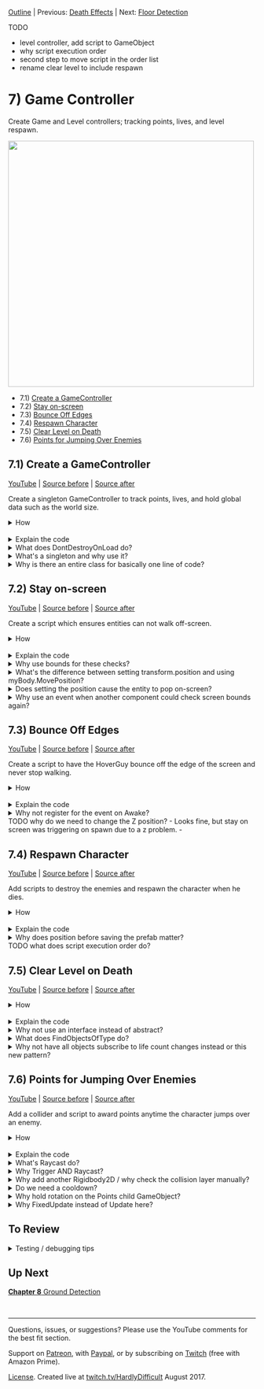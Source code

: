 [Outline](README.md) | Previous: [Death Effects](C6.md) | Next: [Floor Detection](C8.md)

TODO 

- level controller, add script to GameObject
- why script execution order
- second step to move script in the order list
- rename clear level to include respawn

# 7) Game Controller

Create Game and Level controllers; tracking points, lives, and level respawn.

<img src=https://i.imgur.com/BgPwAYq.gif width=500px>

 - 7.1) [Create a GameController](#71-create-a-gamecontroller)
 - 7.2) [Stay on-screen](#72-stay-on-screen)
 - 7.3) [Bounce Off Edges](#73-bounce-off-edges)
 - 7.4) [Respawn Character](#74-respawn-character)
 - 7.5) [Clear Level on Death](#75-clear-level-on-death)
 - 7.6) [Points for Jumping Over Enemies](#76-points-for-jumping-over-enemies)

## 7.1) Create a GameController

[YouTube]() | [Source before](https://github.com/hardlydifficult/2DUnityTutorial/archive/6_6_Throb.zip) | [Source after](https://github.com/hardlydifficult/2DUnityTutorial/archive/7_1_GameController.zip)

Create a singleton GameController to track points, lives, and hold global data such as the world size.

<details><summary>How</summary>

**Create GameController**:

 - Create script Code/Controllers/**[GameController](https://github.com/hardlydifficult/2DUnityTutorial/blob/7_1_GameController/Assets/Code/Controllers/GameController.cs)**:

```csharp
using System;
using UnityEngine;

public class GameController : MonoBehaviour
{
  public static GameController instance;

  public event Action onLifeCountChange;

  [SerializeField]
  int _lifeCount = 3;
  public int lifeCount
  {
    get
    {
      return _lifeCount;
    }
    set
    {
      _lifeCount = value;
      if(onLifeCountChange != null)
      {
        onLifeCountChange();
      }
    }
  }

  public int points;

  public Bounds screenBounds
  {
    get; private set;
  }

  int originalLifeCount;

  protected void Awake()
  {
    if(instance != null)
    {
      Destroy(gameObject);
      return;
    }

    instance = this;
    DontDestroyOnLoad(gameObject);

    originalLifeCount = lifeCount;

    CalcScreenSize();
  }

  protected void Update()
  {
    CalcScreenSize();
  }

  void CalcScreenSize()
  {
    Vector2 screenSize = new Vector2(
          (float)Screen.width / Screen.height,
          1);
    screenSize *= Camera.main.orthographicSize * 2;
    screenBounds = new Bounds(
      (Vector2)Camera.main.transform.position,
      screenSize);
  }
}
```

**Configure GameController**:

  - Create a new GameObject named "GameController":
    - Add the **GameController** component.

<br>**Create DeathEffectDecrementLives**:

 - Create script Code/Death/**[DeathEffectDecrementLives](https://github.com/hardlydifficult/2DUnityTutorial/blob/7_1_GameController/Assets/Code/Death/DeathEffectDecrementLives.cs)**:

```csharp
public class DeathEffectDecrementLives : DeathEffect
{
  public override float PlayDeathEffects()
  {
    GameController.instance.lifeCount--;

    return 0;
  }
}
```

<br>**Configure Character**:

 - Add **DeathEffectDecrementLives** to the Character.

<br>**Test**:

 - Look at the life count in the GameController component.  Values in the Inspector will update in real-time.  When the Character dies, the value should go down.
   - Note that the GameController will move under a DontDestroyOnLoad section in the Hierarchy while playing.

<hr></details><br>
<details><summary>Explain the code</summary>

**GameController**:

using clauses at the top of a file brings APIs into scope. Used for:

 - System.Action
 - UnityEngine.Bounds
 - UnityEngine.Camera
 - UnityEngine.MonoBehaviour
 - UnityEngine.Screen
 - UnityEngine.SerializeFieldAttribute
 - UnityEngine.Vector2

```csharp
using System;
using UnityEngine;
```

We inherit from MonoBehaviour, which allows this script to be added as a component on a GameObject.

public is optional here. Used for consistency.

```csharp
public class GameController : MonoBehaviour
{
```

This holds a reference to the only GameController in the world.  It is public static so that other components can get to it easily.

```csharp
  public static GameController instance;
```

This is an event that other components may subscribe to.  When the life count changes, this event will be called.

```csharp
  public event Action onLifeCountChange;
```

This is a Unity-specific attribute that exposes a field in the Inspector, allowing you to configure it for the object.

```csharp
  [SerializeField]
```

This holds the current life count.

The underscore prefix is a style convention I use, indicating that this variable is data backing a property of the same same.

```csharp
  int _lifeCount = 3;
```

This is a public property that other components may use to get or set the current lifeCount (e.g. when the Character dies).

```csharp
  public int lifeCount
  {
```

This defines the get method for lifeCount, which is called anytime lifeCount is read.

```csharp
    get
    {
```

Here we simply return the data backing this property.

```csharp
      return _lifeCount;
    }
```

This defines the set method for lifeCount, which is called anytime lifeCount is changed.

```csharp
    set
    {
```

This stores the new value in the variable backing this property, specified with a special keyword in C# for attributes called 'value'.

```csharp
      _lifeCount = value;
```

This will call method(s) which have registered with the onLifeCountChange event.  If no methods are currently registered, this variable will be null which is why we check for that first.

```csharp
      if(onLifeCountChange != null)
      {
        onLifeCountChange();
      }
    }
  }
```

This is a public variable tracking the number of points the player has earned.  Any component may read or write to this value.

```csharp
  public int points;
```

This stores the visible area of the screen.  Here so that it may be calculated once and reused by components, for performance.

```csharp
  public Bounds screenBounds
  {
    get; private set;
  }
```

This stores the original value for _lifeCount.  With this, we can reset the lives when the player begins a new game.

```csharp
  int originalLifeCount;
```

Awake is a Unity event which is called once, the first time the GameObject is added to a scene.

```csharp
  protected void Awake()
  {
```

This checks if there is already an active GameController.

```csharp
    if(instance != null)
    {
```

If there is already another GameController, destroy this as we don't want a second to remain in the Scene.

```csharp
      Destroy(gameObject);
```

Here we return so the code below is not executed.  You could have used an else block around the remaining code instead, this is a style preference.

```csharp
      return;
    }
```

Here we store the reference to this GameController, for other components to use.

```csharp
    instance = this;
```

DontDestroyOnLoad is a Unity method which sets a flag on this GameObject, preventing it from being destroyed when the scene changes.

```csharp
    DontDestroyOnLoad(gameObject);
```

Here we store the original number of lives, allowing us to reset back to this value when the player restarts the game.

```csharp
    originalLifeCount = lifeCount;
```

Here we call a helper method defined below to update the screenBounds.  We do this in Awake so that screenBounds is valid the first time another component tries to use it.

```csharp
    CalcScreenSize();
  }
```

Update is a Unity event which is called once per frame.

protected is optional here.  Used for consistency.

```csharp
  protected void Update()
  {
```

Here we call a helper method defined below to update the screenBounds.  We do this every frame in case the camera has moved or changed sizes, possible due to changing scenes.

```csharp
    CalcScreenSize();
  }
```

This is a helper method to calculate screenBounds, the visible area of the world.

```csharp
  void CalcScreenSize()
  {
```

Here we first determine the screen's aspect ratio.

```csharp
    Vector2 screenSize = new Vector2(
          (float)Screen.width / Screen.height,
          1);
```

The aspect ratio is then multiplied by the screen size, giving us the size of the visible world.

```csharp
    screenSize *= Camera.main.orthographicSize * 2;
```

This sets the screenBounds using the camera's 2D position (so that Z becomes 0) as the center and the size calculated above.  

```csharp
    screenBounds = new Bounds(
      (Vector2)Camera.main.transform.position,
      screenSize);
  }
}
```

<br>**DeathEffectDecrementLives**:

We inherit from DeathEffect which is a MonoBehaviour, which allows this script to be added as a component on a GameObject. 

public is optional here. Used for consistency.

```csharp
public class DeathEffectDecrementLives : DeathEffect
{
```

This overrides DeathEffect's method which will be called when this GameObject dies.

```csharp
  public override float PlayDeathEffects()
  {
```

Here we decrement the current life count, tracked by the GameController.

```csharp
    GameController.instance.lifeCount--;
```

Returns 0, indicating that the GameObject may be destroyed at any time.

```csharp
    return 0;
  }
}
```

</details>
<details><summary>What does DontDestroyOnLoad do?</summary>

DontDestroyOnLoad is a Unity method which marks a GameObject as independent from the scene you are in.  This means when we change scenes, the GameObject is not destroyed like everything else in the scene.

While in play mode, Unity moves the GameObject to a DontDestroyOnLoad section in the Hierarchy.

In order to simplify development, we will be putting a GameController GameObject in every scene -- as opposed to defining one in the world, maybe at the Main Menu or in Level 1 only.  This way when we test a specific scene, such as level 2, the GameController is available.

To ensure only one GameController at a time, in Awake we destroy the extra GameController if one is already available.

<hr></details>
<details><summary>What's a singleton and why use it?</summary>

Singleton is a common design pattern.  When there is only going to be one of something, the singleton pattern provides an easy way of accessing that object from other scripts -- a public static 'instance'.

You could have used GameObject.Find (or one of its variations) instead.  Since several components will be accessing the GameController, using singleton here simplifies the code and improves performance a bit.

Here's a [good article about singleton from dotnetperls](https://www.dotnetperls.com/singleton).

<hr></details>
<details><summary>Why is there an entire class for basically one line of code?</summary>

It's a way of getting the event we need without adding this logic to a loosely related component.  Obviously there are other ways you could tackle this problem; I like the simplicity here.

Note the timing for this event before considering an alternate solution.  We are decrementing lives as soon as something touches the Character, as opposed to after the death effect animation completes (which is the timing you would get by using OnDestroy).

<hr></details>

## 7.2) Stay on-screen

[YouTube]() | [Source before](https://github.com/hardlydifficult/2DUnityTutorial/archive/7_1_GameController.zip) | [Source after](https://github.com/hardlydifficult/2DUnityTutorial/archive/7_2_OnScreen.zip)

Create a script which ensures entities can not walk off-screen.

<details><summary>How</summary>

**Create KeepOnScreen**:

 - Create script Code/Movement/**[KeepOnScreen](https://github.com/hardlydifficult/2DUnityTutorial/blob/7_2_OnScreen/Assets/Code/Movement/KeepOnScreen.cs)**:

```csharp
using System;
using UnityEngine;

[RequireComponent(typeof(Rigidbody2D))]
public class KeepOnScreen : MonoBehaviour
{
  Rigidbody2D myBody;

  public event Action onAttemptToLeaveScreen;

  protected void Awake()
  {
    myBody = GetComponent<Rigidbody2D>();
  }

  protected void FixedUpdate()
  {
    Bounds screenBounds = GameController.instance.screenBounds;
    if(screenBounds.Contains(transform.position) == false)
    {
      transform.position =
        screenBounds.ClosestPoint(transform.position);
      if(onAttemptToLeaveScreen != null)
      {
        onAttemptToLeaveScreen();
      }
    }
  }
}
```

<br>**Configure entities**:

 - Add **KeepOnScreen** to both the Character and the HoverGuy prefab.

<br>**Test**:

 - The Character should not be able to walk off-screen.
 - The HoverGuy also should not walk off, but he may keep trying - that will be addressed next.

<hr></details><br>
<details><summary>Explain the code</summary>

using clauses at the top of a file brings APIs into scope. Used for:

 - System.Action
 - UnityEngine.RequireComponentAttribute
 - UnityEngine.Rigidbody2D
 - UnityEngine.MonoBehaviour
 - UnityEngine.Bounds

```csharp
using System;
using UnityEngine;
```

This is a Unity-specific attribute which informs the editor that this script requires a collider component on the GameObject.

```csharp
[RequireComponent(typeof(Rigidbody2D))]
```

We inherit from MonoBehaviour, which allows this script to be added as a component on a GameObject.

public is optional here. Used for consistency.

```csharp
public class KeepOnScreen : MonoBehaviour
{
```

This holds a reference to the rigidbody for this GameObject.  Here for performance.

```csharp
  Rigidbody2D myBody;
```

This is a public event other components may subscribe to in order to be called anytime this entity hits the side of the screen.

```csharp
  public event Action onAttemptToLeaveScreen;
```

Awake is a Unity event which is called once, the first time a GameObject is added to the scene.

protected is optional here.  Used for consistency.

```csharp
  protected void Awake()
  {
```

This gets a reference to the rigidbody on this GameObject.

```csharp
    myBody = GetComponent<Rigidbody2D>();
  }
```

FixedUpdate is a Unity event which is called ever x ms of game time.

protected is optional here.  Used for consistency.

```csharp
  protected void FixedUpdate()
  {
```

Check if the entity is currently outside of the visible area on the screen, using the screenBounds calculated in the GameController.

```csharp
    Bounds screenBounds = GameController.instance.screenBounds;
    if(screenBounds.Contains(transform.position) == false)
    {
```

This will reposition the GameObject so that it is on-screen, using the on-screen which is closest to the GameObject's current position.

```csharp
      transform.position =
        screenBounds.ClosestPoint(transform.position);
```

Call method(s) which have registered for this event.  If no other component has registered, this will be null which is why we start with that if check.

```csharp
      if(onAttemptToLeaveScreen != null)
      {
        onAttemptToLeaveScreen();
      }
    }
  }
}
```

</details>
<details><summary>Why use bounds for these checks?</summary>

There are a few ways you could check for an entity walking off the edge of the screen.  I choose to use the Unity bounds struct because it has methods which make the rest of this component easy.  Specifically:

 - Contains: Check if the current position is on the screen.
 - ClosestPoint: Return the closest point on-screen for the entity, used when it is off-screen to teleport it back.

<hr></details>
<details><summary>What's the difference between setting transform.position and using myBody.MovePosition?</summary>

Updates to the Transform directly will teleport your character immediately and bypass all physics logic.

Using the rigidbody.MovePosition method will interpolate (i.e., smoothly transition) the object to its new position and give consideration to other forces on that object.  It's very fast, but if you try and watch closely, MovePosition may animate a few frames on the way to the target position instead of going there immediately.

We are not suggesting one approach should always be used over the other - consider the use case and how you want your game to feel, sometimes teleporting is exactly the feature you're looking for.

Be careful when you change position using either of these methods as opposed to using forces on the rigidbody.  It's possible that you teleport right into the middle of another object.  The next frame, Unity will try to react to that collision state and this may result in objects popping out in strange ways.

In this component we are setting transform.position for the teleport effect.  If rigidbody.MovePosition was used instead, occasionally issues may arise as MovePosition competes with other forces on the object.

<hr></details>
<details><summary>Does setting the position cause the entity to pop on-screen?</summary>

Since this is checked every FixedUpdate, the teleporting effect that using transform.positions creates does not cause popping on the screen.  Typically this has the impact of undoing the move which would have occurred if not for this script.

<hr></details>
<details><summary>Why use an event when another component could check screen bounds again?</summary>

When a GameObject is teleported by this script, an event is fired.  This event allows other components to add additional logic to be executed when an entity attempts to leave the screen.  For example, in the next section we will be asking the HoverGuy to turn around and start walking the other way.

2 reasons.

Encourage reuse.  If our definition of leaving the screen changes, it would be best if that was contained in a single script.  For example, ATM half of the entity's body goes off-screen before we consider it to be out of bounds.  We may want to change that in the future to use the entity's collider bounds to ensure that the entire body stays visible.

It may not work reliably.  If both components checked screen bounds independently, the result may differ depending on which of those components executed first.  For example, KeepOnScreen may teleport you back on-screen and then BounceOffScreenEdges would not consider you out of bounds (and therefore not turn you around.)  You could make this work by modifying the 'Script Execution Order', but I prefer reusing the KeepOnScreen component.

<hr></details>

## 7.3) Bounce Off Edges

[YouTube]() | [Source before](https://github.com/hardlydifficult/2DUnityTutorial/archive/7_2_OnScreen.zip) | [Source after](https://github.com/hardlydifficult/2DUnityTutorial/archive/7_3_Bounce.zip)

Create a script to have the HoverGuy bounce off the edge of the screen and never stop walking.

<details><summary>How</summary>

**Create BounceOffScreenEdges**:

 - Create script Code/Movement/**[BounceOffScreenEdges](https://github.com/hardlydifficult/2DUnityTutorial/blob/7_3_Bounce/Assets/Code/Movement/BounceOffScreenEdges.cs)**:

```csharp
using UnityEngine;

[RequireComponent(typeof(KeepOnScreen))]
[RequireComponent(typeof(WalkMovement))]
public class BounceOffScreenEdges : MonoBehaviour
{
  WalkMovement walkMovement;

  protected void Awake()
  {
    walkMovement = GetComponent<WalkMovement>();
  }

  protected void Start()
  {
    KeepOnScreen keepOnScreen = GetComponent<KeepOnScreen>();
    keepOnScreen.onAttemptToLeaveScreen
      += KeepOnScreen_onAttemptToLeaveScreen;
  }

  void KeepOnScreen_onAttemptToLeaveScreen()
  {
    walkMovement.desiredWalkDirection = 
      transform.position.x > 0 ? -1 : 1;
  }
}
```

<br>**Configure objects**:

 - In the Hierarchy, select all and then deselect the camera by holding Ctrl and clicking Main Camera.
   - Change the Transform position Z to 0. 
 - Add **BounceOffScreenEdges** to the HoverGuy prefab.

<br>**Test**:

  - When a HoverGuy reaches the edge, it should turn around so that it never stops moving.

<hr></details><br>
<details><summary>Explain the code</summary>

using clauses at the top of a file brings APIs into scope. Used for:

 - UnityEngine.MonoBehaviour
 - UnityEngine.RequireComponentAttribute

```csharp
using UnityEngine;
```

These are Unity-specific attributes which inform the editor that this script requires a collider component on the GameObject.

```csharp
[RequireComponent(typeof(KeepOnScreen))]
[RequireComponent(typeof(WalkMovement))]
```

We inherit from MonoBehaviour, which allows this script to be added as a component on a GameObject.

public is optional here. Used for consistency.

```csharp
public class BounceOffScreenEdges : MonoBehaviour
{
```

This is a reference to the WalkMovement component on this GameObject.  Cached here for performance.

```csharp
  WalkMovement walkMovement;
```

Awake is a Unity event which is called once, the first time the GameObject is added to the scene.

```csharp
  protected void Awake()
  {
```

This gets a reference to the WalkMovement component on this GameObject.

```csharp
    walkMovement = GetComponent<WalkMovement>();
  }
```

Start is a Unity event which is called once, the first time the component is enabled.

```csharp
  protected void Start()
  {
```

Gets a reference to the KeepOnScreen component on this GameObject.

```csharp
    KeepOnScreen keepOnScreen = GetComponent<KeepOnScreen>();
```

This subscribes for the event, to get a call every time this GameObject hits the side of the visible world.

```csharp
    keepOnScreen.onAttemptToLeaveScreen
      += KeepOnScreen_onAttemptToLeaveScreen;
  }
```

This is the method which is called by the event we subscribed to above.

```csharp
  void KeepOnScreen_onAttemptToLeaveScreen()
  {
```

This will set the walk direction to target the center of the screen.  If the x is positive we are currently on the right half of the screen and should walk left, and vice versa.

```csharp
    walkMovement.desiredWalkDirection = 
      transform.position.x > 0 ? -1 : 1;
  }
}
```

</details>
<details><summary>Why not register for the event on Awake?</summary>

You could.  This is a best practice.

The Unity event Awake occurs for all components in the Scene when the Scene is first loaded, even if the component is disabled.  Start occurs once, like Awake, but not until the first time the component is enabled.

We are using Start to register the event so that we do not unintentionally react to an event before this component is ready to act.

<hr></details>
TODO why do we need to change the Z position?
 - Looks fine, but stay on screen was triggering on spawn due to a z problem.
 - 

## 7.4) Respawn Character

[YouTube]() | [Source before](https://github.com/hardlydifficult/2DUnityTutorial/archive/7_3_Bounce.zip) | [Source after](https://github.com/hardlydifficult/2DUnityTutorial/archive/7_4_Respawn.zip)

Add scripts to destroy the enemies and respawn the character when he dies.

<details><summary>How</summary>

**Create LevelController**:

 - Create script Code/Controllers/**[LevelController](https://github.com/hardlydifficult/2DUnityTutorial/blob/7_4_Respawn/Assets/Code/Controllers/LevelController.cs)**:

```csharp
using UnityEngine;

public class LevelController : MonoBehaviour
{
  [SerializeField]
  GameObject characterPrefab;

  bool isGameOver;

  protected void Start()
  {
    GameController.instance.onLifeCountChange
      += Instance_onLifeCounterChange;

    StartLevel();
  }

  protected void OnDestroy()
  {
    GameController.instance.onLifeCountChange
      -= Instance_onLifeCounterChange;
  }

  void Instance_onLifeCounterChange()
  {
    if(isGameOver)
    {
      return;
    }

    if(GameController.instance.lifeCount <= 0)
    {
      isGameOver = true;
      YouLose();
    }
    else
    {
      StartLevel();
    }
  }

  public void YouWin()
  {
    if(isGameOver == true)
    {
      return;
    }
    isGameOver = true;

    // TODO
  }

  void StartLevel()
  {
    Instantiate(characterPrefab);
  }

  void YouLose()
  {
    // TODO
  }
}
```

<br>**Create a Character prefab**:

 - Select the Character GameObject:
   - Position it over the door.
   - Create a prefab for the Character.
   - Delete the GameObject.

<br>**Configure LevelController**:

 - Add a GameObject named "LevelController":
   - Character Prefab: Character
 - Open Project Settings -> Script Execution Order
   - Hit the Plus and select LevelController.
   - Click and drag LevelController to the top of the list (above Default Time, the value should be -100).

<img src=https://i.imgur.com/Jgq2DeB.png width=300px>

<br>**Test**:

 - After you die, the Character should respawn up to 3 times.  
   - Once you are out of lives, nothing happens and you have to stop / start again.
   - You may spawn in on top of an enemy and die instantly.  This will be addressed next.

<hr></details><br>
<details><summary>Explain the code</summary>

using clauses at the top of a file brings APIs into scope. Used for:

 - UnityEngine.GameObject
 - UnityEngine.MonoBehaviour
 - UnityEngine.SerializeFieldAttribute

```csharp
using UnityEngine;
```

We inherit from MonoBehaviour, which allows this script to be added as a component on a GameObject.

public is optional here. Used for consistency.

```csharp
public class LevelController : MonoBehaviour
{
```

This is a Unity-specific attribute that exposes a field in the Inspector, allowing you to configure it for the object.

```csharp
  [SerializeField]
```

This is a reference to the prefab of the Character to instantiate.  Set in the Inspector.

```csharp
  GameObject characterPrefab;
```

This tracks if the game has already ended.

```csharp
  bool isGameOver;
```

Start is a Unity event which is called once, the first time this component is enabled.

```csharp
  protected void Start()
  {
```

Here we subscribe to the GameController event which will call the method below anytime the number of lives change.

```csharp
    GameController.instance.onLifeCountChange
      += Instance_onLifeCounterChange;
```

This calls the helper method below to start the level.

```csharp
    StartLevel();
  }
```

OnDestroy is a Unity method which is called when this GameObject is destroyed.

protected is optional here.  Used for consistency.

```csharp
  protected void OnDestroy()
  {
```

Here we are unsubscribing from the GameController event, preventing a memory leak.

```csharp
    GameController.instance.onLifeCountChange
      -= Instance_onLifeCounterChange;
  }
```

This is the method which is called by the GameController's event when the number of lives change.

```csharp
  void Instance_onLifeCounterChange()
  {
```

If the game has already ended, return so not to trigger end of level effects twice.

```csharp
    if(isGameOver)
    {
      return;
    }
```

Check if the player just lost their last life.

```csharp
    if(GameController.instance.lifeCount <= 0)
    {
```

The player is out of lives, here we track that the game is now over.

```csharp
      isGameOver = true;
```

This calls the helper method below to end the game.

```csharp
      YouLose();
    }
```

If the player is not out of lines, then call the helper method below to restart the level.

```csharp
    else
    {
      StartLevel();
    }
  }
```

This is a public method that another component may call in order to indicate that the win condition for the level has been met.

```csharp
  public void YouWin()
  {
```

If the game has already ended, return so not to trigger end of level effects twice.

```csharp
    if(isGameOver == true)
    {
      return;
    }
```

The player has won, here we track that the game is now over.

```csharp
    isGameOver = true;
```

This is a placeholder we will fill in later in the tutorial, for the end of game sequence to play when you win.

```csharp
    // TODO
  }
```

This is the helper method to start or restart the level.

```csharp
  void StartLevel()
  {
```

This will create a copy of the Character prefab and add it to the scene.

```csharp
    Instantiate(characterPrefab);
  }
```

This is the helper method which is called when the player has lost the game.

```csharp
  void YouLose()
  {
```

This is a placeholder we will fill in later in the tutorial, for the end of the game sequence to play when you lose.

```csharp
    // TODO
  }
}
```

</details>
<details><summary>Why does position before saving the prefab matter?</summary>

As a simplification, when the GameController spawns in the Character, we reuse the prefabs Transform position (and rotation/scale).  This is the default behaviour when you Instantiate from a prefab.

To be more flexible, we could have a default position for the Character defined somewhere for that level - allowing the spawn location to vary level to level.

<hr></details>
TODO what does script execution order do?


## 7.5) Clear Level on Death

[YouTube]() | [Source before](https://github.com/hardlydifficult/2DUnityTutorial/archive/7_4_Respawn.zip) | [Source after](https://github.com/hardlydifficult/2DUnityTutorial/archive/7_5_Die.zip)

<details><summary>How</summary>

**Create PlayerDeathMonoBehaviour**:

 - Create script Code/Death/**[PlayerDeathMonoBehaviour](https://github.com/hardlydifficult/2DUnityTutorial/blob/7_5_Die/Assets/Code/Death/PlayerDeathMonoBehaviour.cs)**:

```csharp
using UnityEngine;

public abstract class PlayerDeathMonoBehaviour : MonoBehaviour
{
  public abstract void OnPlayerDeath();
}
```

<br>**Update LevelController**:

 - Update Code/Controllers/[LevelController](https://github.com/hardlydifficult/2DUnityTutorial/blob/7_5_Die/Assets/Code/Controllers/LevelController.cs):

<details><summary>Existing code</summary>

```csharp
using UnityEngine;

public class LevelController : MonoBehaviour
{
  [SerializeField]
  GameObject characterPrefab;

  bool isGameOver;
  
  protected void Start()
  {
    GameController.instance.onLifeCountChange
      += Instance_onLifeCounterChange;

    StartLevel();
  }

  protected void OnDestroy()
  {
    GameController.instance.onLifeCountChange
      -= Instance_onLifeCounterChange;
  }

  void Instance_onLifeCounterChange()
  {
    if(isGameOver)
    {
      return;
    }
```

<hr></details>

```csharp
    BroadcastPlayerDied();
```

<details><summary>Existing code</summary>

```csharp
    if(GameController.instance.lifeCount <= 0)
    {
      isGameOver = true;
      YouLose();
    }
    else
    {
      StartLevel();
    }
  }

  public void YouWin()
  {
    if(isGameOver == true)
    {
      return;
    }
    isGameOver = true;

    // TODO
  }

  void StartLevel()
  {
    Instantiate(characterPrefab);
  }
```

<hr></details>

```csharp
  void BroadcastPlayerDied()
  {
    PlayerDeathMonoBehaviour[] gameObjectList
      = GameObject.FindObjectsOfType<PlayerDeathMonoBehaviour>();
    for(int i = 0; i < gameObjectList.Length; i++)
    {
      PlayerDeathMonoBehaviour playerDeath = gameObjectList[i];
      playerDeath.OnPlayerDeath();
    }
  }
```

<details><summary>Existing code</summary>

```csharp


  void YouLose()
  {
    // TODO
  }
}
```

<hr></details>

<br>**Create DestroyWhenPlayerDies**:

 - Create script Components/Death/**[DestroyWhenPlayerDies](https://github.com/hardlydifficult/2DUnityTutorial/blob/7_5_Die/Assets/Code/Death/DestroyWhenPlayerDies.cs)**:

```csharp
public class DestroyWhenPlayerDies : PlayerDeathMonoBehaviour
{
  public override void OnPlayerDeath()
  {
    Destroy(gameObject);
  }
}
```

<br>**Configure entities**:

 - Add **DestroyWhenPlayerDies** to the HoverGuy and the SpikeBall prefabs.

<br>**Test**:

 - When the Character dies, all enemies should die as well.

<hr></details><br>
<details><summary>Explain the code</summary>


**PlayerDeathMonoBehaviour**:

using clauses at the top of a file brings APIs into scope. Used for:

 - UnityEngine.MonoBehaviour

```csharp
using UnityEngine;
```

We inherit from MonoBehaviour, which allows this script to be added as a component on a GameObject. 

public is optional here. Used for consistency.

```csharp
public abstract class PlayerDeathMonoBehaviour : MonoBehaviour
{
```

This is a method which must be implemented by classes which inherit from PlayerDeathMonoBehaviour. Called by the LevelManager when the player dies and should not be called directly.

```csharp
  public abstract void OnPlayerDeath();
}
```

<br>**LevelController**:

This calls a helper method below which will inform all PlayerDeathMonoBehaviours that the player has died.

```csharp
 BroadcastPlayerDied();
```

This is the helper method to inform all PlayerDeathMonoBehaviours that the player has died.

```csharp
  void BroadcastPlayerDied()
  {
```

Find every component in the scene which inherits from PlayerDeathMonoBehaviour.

```csharp
    PlayerDeathMonoBehaviour[] gameObjectList
      = GameObject.FindObjectsOfType<PlayerDeathMonoBehaviour>();
```

Loop over each of the components found.

```csharp
    for(int i = 0; i < gameObjectList.Length; i++)
    {
```

Here we call the method for this component to react to the player's death.

```csharp
      PlayerDeathMonoBehaviour playerDeath = gameObjectList[i];
      playerDeath.OnPlayerDeath();
    }
  }
```

<br>**DestroyWhenPlayerDies**:

We inherit from MonoBehaviour, which allows this script to be added as a component on a GameObject. 

public is optional here. Used for consistency.

```csharp
public class DestroyWhenPlayerDies : PlayerDeathMonoBehaviour
{
```

This overrides PlayerDeathMonoBehaviour's method which will be called when the player has died.

```csharp
  public override void OnPlayerDeath()
  {
```

This will destroy this GameObject, removing it from the scene.

```csharp
    Destroy(gameObject);
  }
}
```

</details>
<details><summary>Why not use an interface instead of abstract?</summary>

An interface would have been appropriate to use in this use case.  However Unity currently does not have an API for FindObjectsOfType for an interface.  You can work around this by getting all the GameObjects and then calling GetComponents, which does work with interfaces - but that is not an efficient solution.

<hr></details>
<details><summary>What does FindObjectsOfType do?</summary>

Unity offers a few similar calls allowing you to find all components attached to any GameObject in the scene.

We are using FindObjectsOfType to get an array of every component which inherited from PlayerDeathMonoBehaviour.  This call won't return components on an inactive GameObject but you could use FindObjectsOfTypeAll if you needed that.

Unity's Find* calls are very slow.  You should not use this frequently, such as every Update.  Depending on the use case, you may be able to collect the information just once OnEnable, or only periodically like we do here only when the player dies.

If you find the need to call Find* frequently, look for an alternative solution.  For example you may be able to create a static list of relevant references and have objects add/remove themselves as appropriate.

<hr></details>
<details><summary>Why not have all objects subscribe to life count changes instead or this new pattern?</summary>

There is a performance consideration, but this game likely would work fine either way.  I wanted to introduce another pattern for the tutorial to expose you to multiple possible solutions.

There is some overhead with subscribing and unsubscribing to events.  And as more and more objects subscribe to the same event, each sub and unsub is slower.  We are removing this overhead from the gameplay entirely by using this approach.

Find* is much slower overall, but in this use case it does not happen until after gameplay has ended - so losing a frames would not be as impactful.

<hr></details>

## 7.6) Points for Jumping Over Enemies

[YouTube]() | [Source before](https://github.com/hardlydifficult/2DUnityTutorial/archive/7_5_Die.zip) | [Source after](https://github.com/hardlydifficult/2DUnityTutorial/archive/7_6_Points.zip)

Add a collider and script to award points anytime the character jumps over an enemy.

<details><summary>How</summary>

**Create AwardPointsOnJumpOver**:

 - Create script Code/Effects/**[AwardPointsOnJumpOver](https://github.com/hardlydifficult/2DUnityTutorial/blob/7_6_Points/Assets/Code/Effects/AwardPointsOnJumpOver.cs)**:

```csharp
using UnityEngine;

[RequireComponent(typeof(BoxCollider2D))]
public class AwardPointsOnJumpOver : MonoBehaviour
{
  [SerializeField]
  int pointsToAward = 100;

  [SerializeField]
  float cooldownTime = 3;

  BoxCollider2D myCollider;

  [SerializeField]
  ContactFilter2D obstacleContactFilter;

  [SerializeField]
  LayerMask playerLayerMask;

  static readonly RaycastHit2D[] tempHitList = new RaycastHit2D[1];

  float lastPickupTime;

  protected void Awake()
  {
    myCollider = GetComponent<BoxCollider2D>();
  }

  protected void OnTriggerStay2D(
    Collider2D collision)
  {
    if(Time.timeSinceLevelLoad - lastPickupTime < cooldownTime)
    {
      return;
    }

    int count = Physics2D.Raycast(
      transform.parent.position,
      Vector2.up,
      obstacleContactFilter,
      tempHitList);

    if(count > 0
      && playerLayerMask.Includes(
        tempHitList[0].collider.gameObject.layer))
    {
      GameController.instance.points += pointsToAward;

      lastPickupTime = Time.timeSinceLevelLoad;
    }
  }
}
```

<br>**Create HoldRotation**:

 - Create script Code/Movement/**[HoldRotation](https://github.com/hardlydifficult/2DUnityTutorial/blob/7_6_Points/Assets/Code/Movement/HoldRotation.cs)**:

```csharp
using UnityEngine;

public class HoldRotation : MonoBehaviour
{
  Quaternion originalRotation;

  protected void Awake()
  {
    originalRotation = transform.rotation;
  }

  protected void FixedUpdate()
  {
    transform.rotation = originalRotation;
  }
}
```

<br>**Create Layers**:

 - Create a new Layer for "Floor"
 - Select all of the Platform GameObjects
   - Assign layer Floor.
 - Create a new Layer for "Points"
   - In the Collision Matrix: disable all collisions with Points except for Points / Character collisions.

<img src="https://i.imgur.com/IpwsPyo.png" width=150px />
   
<br>**Configure entities**:

Add the HoverGuy and SpikeBall to scene and for each:

  - Add a new empty GameObject as a child:
    - Name it "Points".
    - Add **AwardPointsOnJumpOver** (which automatically adds **BoxCollider2D**):
      - Obstacle Contact Filter:
        - Check Use Triggers.
        - Check Use LayerMask.
        - LayerMask: Character and Floor
     - Player Layer Mask: Character
     - Box collider:
       - Check Is Trigger.
       - Size the collider to capture the area above the entity.

<img src="https://i.imgur.com/gmMDJlD.png" width=150px />

  - Assign it the Points layer.
  - Add **HoldRotation**.
  - Add a **Rigidbody2D**:
    - Change the Body Type to 'Kinematic'.
 - Apply changes to the prefab and delete the GameObject.

<br>**Test**:

 - When the Character jumps over an enemy, 100 points are awarded.
    - Confirm the point value by looking at the GameController in the Inspector.
   - Check with both HoverGuy and SpikeBall.
 - Stand on a platform above enemies and confirm you do not get points when they travel under.

<hr></details><br>
<details><summary>Explain the code</summary>

**AwardPointsOnJumpOver**:

using clauses at the top of a file brings APIs into scope. Used for:

 - UnityEngine.BoxCollider2D
 - UnityEngine.Collider2D
 - UnityEngine.ContactFilter2D
 - UnityEngine.LayerMask
 - UnityEngine.MonoBehaviour
 - UnityEngine.Physics2D
 - UnityEngine.RaycastHit2D
 - UnityEngine.RequireComponentAttribute
 - UnityEngine.SerializeFieldAttribute
 - UnityEngine.Time

```csharp
using UnityEngine;
```

This is a Unity-specific attribute which informs the editor that this script requires a box collider component on the GameObject.

```csharp
[RequireComponent(typeof(BoxCollider2D))]
```

We inherit from MonoBehaviour, which allows this script to be added as a component on a GameObject.

public is optional here. Used for consistency.

```csharp
public class AwardPointsOnJumpOver : MonoBehaviour
{
```

This is a Unity-specific attribute that exposes a field in the Inspector, allowing you to configure it for the object.

```csharp
  [SerializeField]
```

This defines how many points to award the player when they jump over.  Set in the Inspector.

```csharp
  int pointsToAward = 100;
```

This defines how long before you can get points by jumping over this GameObject again.  Set in the Inspector.

```csharp
  [SerializeField]
  float cooldownTime = 3;
```

This is a reference to the box collider on this GameObject.  Cached here for performance.

```csharp
  BoxCollider2D myCollider;
```

This defines which GameObjects should be considered when checking above the entity to determine if points should be awarded.  This must include the Character, but should also include anything that would prevent points such as a Platform which may be sitting between the enemy and the Character.  Set in the Inspector.

```csharp
  [SerializeField]
  ContactFilter2D obstacleContactFilter;
```

This defines the layer(s) for the player.  Used to ensure other GameObject types do not trigger awarding points.  Set in the Inspector.

```csharp
  [SerializeField]
  LayerMask playerLayerMask;
```

This is a list to use when calling Raycast.  Here so that we can reuse the array each time, improving performance.

It is static readonly since we only need one, which can be shared across objects and the array itself will never change.

```csharp
  static readonly RaycastHit2D[] tempHitList = new RaycastHit2D[1];
```

This stores the last time points were awarded by this component / GameObject.  Used to implement a cooldown, allowing you to jump over an enemy for points again after a few seconds.

```csharp
  float lastPickupTime;
```

Awake is a Unity method which is called once, when the GameObject is first added to the scene.

protected is optional here.  Used for consistency.

```csharp
  protected void Awake()
  {
```

Here we get a reference to the box collider on this GameObject.

```csharp
    myCollider = GetComponent<BoxCollider2D>();
  }
```

OnTriggerStay2D is a Unity method which is called each FixedUpdate for each collider that is overlapping a collider on this GameObject.

```csharp
  protected void OnTriggerStay2D(
    Collider2D collision)
  {
```

Check if the time since the last time we awarded points is less than the cooldownTime.  If it is we return so not to execute the logic below.

```csharp
    if(Time.timeSinceLevelLoad - lastPickupTime < cooldownTime)
    {
      return;
    }
```

This checks for GameObjects at this GameObject's location, or above.  The obstacleContactFilter defines which GameObjects types to consider.  

count here represents the number of GameObjects found above this.

If any GameObjects were found, tempHitList[0] will store a reference to its collider.

```csharp
    int count = Physics2D.Raycast(
      transform.parent.position,
      Vector2.up,
      obstacleContactFilter,
      tempHitList);
```

Check if any GameObjects were found, and if they were check if the first GameObject encountered is the player.

If the first is the player, than points should be awarded.  Otherwise, there is something like a Platform in between them and points should not be awarded.

```csharp
    if(count > 0
      && playerLayerMask.Includes(
        tempHitList[0].collider.gameObject.layer))
    {
```

Here we award points by updating the value in the GameController.

```csharp
      GameController.instance.points += pointsToAward;
```

Here we set the lastPickupTime, enabling the cooldown check above.

```csharp
      lastPickupTime = Time.timeSinceLevelLoad;
    }
  }
}
```

<br>**HoldRotation**:

using clauses at the top of a file brings APIs into scope. Used for:

 - UnityEngine.MonoBehaviour
 - UnityEngine.Quaternion

```csharp
using UnityEngine;
```

We inherit from MonoBehaviour, which allows this script to be added as a component on a GameObject.

public is optional here. Used for consistency.

```csharp
public class HoldRotation : MonoBehaviour
{
```

This stores the original rotation for the GameObject, as it was defined in the prefab or scene.  Used as the rotation to set each FixedUpdate.

```csharp
  Quaternion originalRotation;
```

Awake is a Unity method which is called once, when the GameObject is first added to the scene.

```csharp
  protected void Awake()
  {
```

Here we store the original rotation for the GameObject, as it was defined in the prefab or scene.

```csharp
    originalRotation = transform.rotation;
  }
```

FixedUpdate is a Unity method which is called every x ms of game time.

protected is optional here.  Used for consistency.

```csharp
  protected void FixedUpdate()
  {
```

Here we set the rotation back to its original.

By using .rotation instead of .localRotation, we are actually setting this GameObject's rotation to a value that discounts any rotation the parent GameObject has.

```csharp
    transform.rotation = originalRotation;
  }
}
```

</details>
<details><summary>What's Raycast do?</summary>

Raycast projects a line and returns colliders intersecting with it (in order, closest first).  There are other 'cast' calls to project different shapes when needed, e.g., BoxCast.

When Raycasting, there are various options available.  Here we provide an origin point for the line and the direction its pointing.  The contact filter defines which objects to include in the results - when using Raycast, it does not consider your configuration in the collision matrix.

<hr></details>
<details><summary>Why Trigger AND Raycast?</summary>

The trigger informs us when there is a player above the enemy.  However, this does not consider any platforms which are also above us.  The raycast is used to determine what is directly above the enemy, and we only award points if it's the player.

Ultimately the raycast here answers the question of when to award points.  We could raycast each frame in an update loop, but instead leverage the trigger to improve performance by only checking when the player is near.

<hr></details>
<details><summary>Why add another Rigidbody2D / why check the collision layer manually?</summary>

When you are using a child GameObject, adding another Rigidbody2D will ensure that physics events from the child do not reach the parent.  i.e., any scripts on the parent would not get an OnTriggerEnter or OnCollisionStay call for a collider on the child this way -- in this tutorial the KillOnContact script may trigger much too soon without the second Rigidbody2D.

The second Rigidbody2D does not prevent events on the parent from reaching any scripts on the child GameObject.  In AwardPointsOnJumpOver, after a trigger we will raycast to confirm the player is directly above us - with this the additional events from the parent do not impact gameplay.

<hr></details>
<details><summary>Do we need a cooldown?</summary>

Yes, as the code is currently written.  Removing the cooldown would result in huge payouts as the player jumped over.

This could be addressed other ways.  Consider exactly when you would want to award more points for jumping over an enemy. e.g., we allow you to move back and forth while in the air - if I did this over an enemy, should I get paid twice?

<hr></details>
<details><summary>Why hold rotation on the Points child GameObject?</summary>

Each FixedUpdate, we set the rotation back to the original. We add this to the points child on the SpikeBall to ensure we are always checking for the player straight up.

Without this, the points collider would spin with the parent ball.

<hr></details>
<details><summary>Why FixedUpdate instead of Update here?</summary>

Update runs each frame.  Changing the Transform each Update may be appropriate when you are making changes the player will see.

FixedUpdate runs every x ms of game time.  Changing the Transform each FixedUpdate can be used to impact the physics, such as collision detection.

It is possible for FixedUpdate to happen twice between Updates.  For this use case, we are only interested in freezing the position for the purpose of trigger enter events.  If we were to change the transform each Update, we would be checking for collisions with some rotation.  That said, this probably would not be noticeable for this use case - just noting that using Update instead FixedUpdate is a tiny bit incorrect.

<hr></details>

## To Review

<details><summary>Testing / debugging tips</summary>

 - TODO

</details>

## Up Next

[**Chapter 8** Ground Detection](C8.md)

<br><hr>

Questions, issues, or suggestions?  Please use the YouTube comments for the best fit section.

Support on [Patreon](https://www.patreon.com/HardlyDifficult), with [Paypal](https://u.muxy.io/tip/HardlyDifficult), or by subscribing on [Twitch](https://www.twitch.tv/HardlyDifficult/subscribe) (free with Amazon Prime).

[License](TODO). Created live at [twitch.tv/HardlyDifficult](https://www.twitch.tv/HardlyDifficult) August 2017.